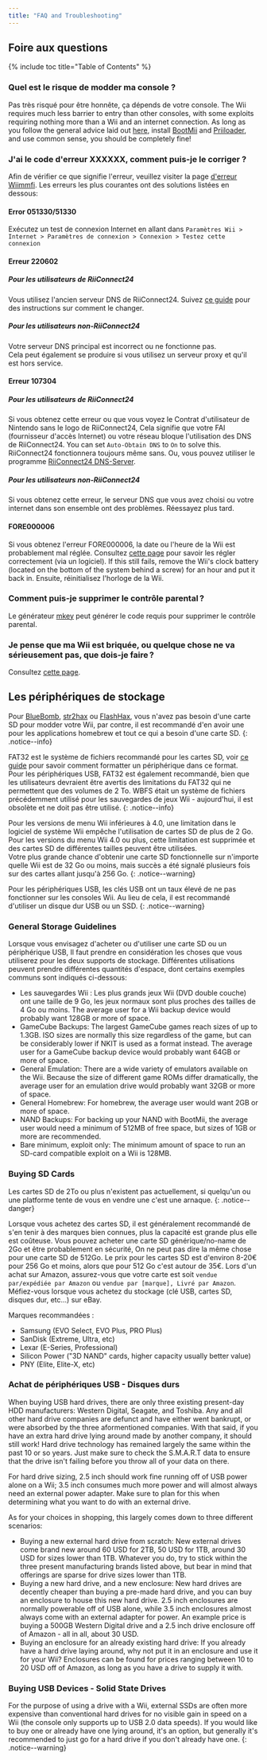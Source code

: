 ```yaml
---
title: "FAQ and Troubleshooting"
---
```


## Foire aux questions

{% include toc title="Table of Contents" %}

### Quel est le risque de modder ma console ?
Pas très risqué pour être honnête, ça dépends de votre console. The Wii requires much less barrier to entry than other consoles, with some exploits requiring nothing more than a Wii and an internet connection. As long as you follow the general advice laid out [here](bricks#brick-prevention), install [BootMii](bootmii) and [Priiloader](priiloader), and use common sense, you should be completely fine!

### J'ai le code d'erreur XXXXXX, comment puis-je le corriger ?
Afin de vérifier ce que signifie l'erreur, veuillez visiter la page [d'erreur Wiimmfi](https://wiimmfi.de/error). Les erreurs les plus courantes ont des solutions listées en dessous:

#### Error 051330/51330

Exécutez un test de connexion Internet en allant dans `Paramètres Wii > Internet > Paramètres de connexion > Connexion > Testez cette connexion`

#### Erreur 220602

##### Pour les utilisateurs de RiiConnect24

Vous utilisez l'ancien serveur DNS de RiiConnect24. Suivez [ce guide](riiconnect24#section-iv---connecting) pour des instructions sur comment le changer.

##### Pour les utilisateurs non-RiiConnect24

Votre serveur DNS principal est incorrect ou ne fonctionne pas.<br> Cela peut également se produire si vous utilisez un serveur proxy et qu'il est hors service.

#### Erreur 107304

##### Pour les utilisateurs de RiiConnect24

Si vous obtenez cette erreur ou que vous voyez le Contrat d'utilisateur de Nintendo sans le logo de RiiConnect24, Cela signifie que votre FAI (fournisseur d'accès Internet) ou votre réseau bloque l'utilisation des DNS de RiiConnect24. You can set `Auto-Obtain DNS` to `On` to solve this. RiiConnect24 fonctionnera toujours même sans. Ou, vous pouvez utiliser le programme [RiiConnect24 DNS-Server](https://github.com/RiiConnect24/DNS-Server/releases/latest).

##### Pour les utilisateurs non-RiiConnect24

Si vous obtenez cette erreur, le serveur DNS que vous avez choisi ou votre internet dans son ensemble ont des problèmes. Réessayez plus tard.

#### FORE000006

Si vous obtenez l'erreur FORE000006, la date ou l'heure de la Wii est probablement mal réglée. Consultez [cette page](wiiconnect24#updating-rtc-clock) pour savoir les régler correctement (via un logiciel). If this still fails, remove the Wii's clock battery (located on the bottom of the system behind a screw) for an hour and put it back in. Ensuite, réinitialisez l'horloge de la Wii.

### Comment puis-je supprimer le contrôle parental ?
Le générateur [mkey](https://mkey.salthax.org) peut générer le code requis pour supprimer le contrôle parental.

### Je pense que ma Wii est briquée, ou quelque chose ne va sérieusement pas, que dois-je faire ?
Consultez [cette page](bricks).

## Les périphériques de stockage

Pour [BlueBomb](bluebomb), [str2hax](str2hax) ou [FlashHax](flashhax), vous n'avez pas besoin d'une carte SD pour modder votre Wii, par contre, il est recommandé d'en avoir une pour les applications homebrew et tout ce qui a besoin d'une carte SD.
{: .notice--info}

FAT32 est le système de fichiers recommandé pour les cartes SD, voir [ce guide](https://wiki.hacks.guide/wiki/Formatting_an_SD_card) pour savoir comment formatter un périphérique dans ce format.<br> Pour les périphériques USB, FAT32 est également recommandé, bien que les utilisateurs devraient être avertis des limitations du FAT32 qui ne permettent que des volumes de 2 To. WBFS était un système de fichiers précédemment utilisé pour les sauvegardes de jeux Wii - aujourd'hui, il est obsolète et ne doit pas être utilisé.
{: .notice--info}

Pour les versions de menu Wii inférieures à 4.0, une limitation dans le logiciel de système Wii empêche l'utilisation de cartes SD de plus de 2 Go.<br> Pour les versions du menu Wii 4.0 ou plus, cette limitation est supprimée et des cartes SD de différentes tailles peuvent être utilisées.<br> Votre plus grande chance d'obtenir une carte SD fonctionnelle sur n'importe quelle Wii est de 32 Go ou moins, mais succès a été signalé plusieurs fois sur des cartes allant jusqu'à 256 Go.
{: .notice--warning}

Pour les périphériques USB, les clés USB ont un taux élevé de ne pas fonctionner sur les consoles Wii. Au lieu de cela, il est recommandé d'utiliser un disque dur USB ou un SSD.
{: .notice--warning}

### General Storage Guidelines

Lorsque vous envisagez d'acheter ou d'utiliser une carte SD ou un périphérique USB, Il faut prendre en considération les choses que vous utiliserez pour les deux supports de stockage. Différentes utilisations peuvent prendre différentes quantités d'espace, dont certains exemples communs sont indiqués ci-dessous:

+ Les sauvegardes Wii : Les plus grands jeux Wii (DVD double couche) ont une taille de 9 Go, les jeux normaux sont plus proches des tailles de 4 Go ou moins. The average user for a Wii backup device would probably want 128GB or more of space.
+ GameCube Backups: The largest GameCube games reach sizes of up to 1.3GB. ISO sizes are normally this size regardless of the game, but can be considerably lower if NKIT is used as a format instead. The average user for a GameCube backup device would probably want 64GB or more of space.
+ General Emulation: There are a wide variety of emulators available on the Wii. Because the size of different game ROMs differ dramatically, the average user for an emulation drive would probably want 32GB or more of space.
+ General Homebrew: For homebrew, the average user would want 2GB or more of space.
+ NAND Backups: For backing up your NAND with BootMii, the average user would need a minimum of 512MB of free space, but sizes of 1GB or more are recommended.
+ Bare minimum, exploit only: The minimum amount of space to run an SD-card compatible exploit on a Wii is 128MB.

### Buying SD Cards

Les cartes SD de 2To ou plus n'existent pas actuellement, si quelqu'un ou une platforme tente de vous en vendre une c'est une arnaque.
{: .notice--danger}

Lorsque vous achetez des cartes SD, il est généralement recommandé de s'en tenir à des marques bien connues, plus la capacité est grande plus elle est coûteuse. Vous pouvez acheter une carte SD générique/no-name de 2Go et être probablement en sécurité, On ne peut pas dire la même chose pour une carte SD de 512Go. Le prix pour les cartes SD est d'environ 8-20€ pour 256 Go et moins, alors que pour 512 Go c'est autour de 35€. Lors d'un achat sur Amazon, assurez-vous que votre carte est soit `vendue par/expédiée par Amazon` ou `vendue par [marque], Livré par Amazon`. Méfiez-vous lorsque vous achetez du stockage (clé USB, cartes SD, disques dur, etc...) sur eBay.

Marques recommandées :
+ Samsung (EVO Select, EVO Plus, PRO Plus)
+ SanDisk (Extreme, Ultra, etc)
+ Lexar (E-Series, Professional)
+ Silicon Power ("3D NAND" cards, higher capacity usually better value)
+ PNY (Elite, Elite-X, etc)

### Achat de périphériques USB - Disques durs

When buying USB hard drives, there are only three existing present-day HDD manufacturers: Western Digital, Seagate, and Toshiba. Any and all other hard drive companies are defunct and have either went bankrupt, or were absorbed by the three aformentioned companies. With that said, if you have an extra hard drive lying around made by another company, it should still work! Hard drive technology has remained largely the same within the past 10 or so years. Just make sure to check the S.M.A.R.T data to ensure that the drive isn't failing before you throw all of your data on there.

For hard drive sizing, 2.5 inch should work fine running off of USB power alone on a Wii; 3.5 inch consumes much more power and will almost always need an external power adapter. Make sure to plan for this when determining what you want to do with an external drive.

As for your choices in shopping, this largely comes down to three different scenarios:

+ Buying a new external hard drive from scratch: New external drives come brand new around 60 USD for 2TB, 50 USD for 1TB, around 30 USD for sizes lower than 1TB. Whatever you do, try to stick within the three present manufacturing brands listed above, but bear in mind that offerings are sparse for drive sizes lower than 1TB.
+ Buying a new hard drive, and a new enclosure: New hard drives are decently cheaper than buying a pre-made hard drive, and you can buy an enclosure to house this new hard drive. 2.5 inch enclosures are normally powerable off of USB alone, while 3.5 inch enclosures almost always come with an external adapter for power. An example price is buying a 500GB Western Digital drive and a 2.5 inch drive enclosure off of Amazon - all in all, about 30 USD.
+ Buying an enclosure for an already existing hard drive: If you already have a hard drive laying around, why not put it in an enclosure and use it for your Wii? Enclosures can be found for prices ranging between 10 to 20 USD off of Amazon, as long as you have a drive to supply it with.

### Buying USB Devices - Solid State Drives

For the purpose of using a drive with a Wii, external SSDs are often more expensive than conventional hard drives for no visible gain in speed on a Wii (the console only supports up to USB 2.0 data speeds). If you would like to buy one or already have one lying around, it's an option, but generally it's recommended to just go for a hard drive if you don't already have one.
{: .notice--warning}

